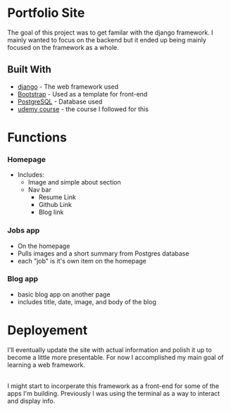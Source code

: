 # Portfolio Site

The goal of this project was to get familar with the django framework. I mainly wanted to focus on the backend but it ended up being mainly focused on the framework as a whole.

## Built With

* [django](https://www.djangoproject.com/) - The web framework used
* [Bootstrap](https://getbootstrap.com/) - Used as a template for front-end
* [PostgreSQL](https://www.postgresql.org/) - Database used
* [udemy course](https://www.udemy.com/the-ultimate-beginners-guide-to-django-django-2-python-web-dev-website/) - the course I followed for this

# Functions

### Homepage

* Includes:
  * Image and simple about section
  * Nav bar
    * Resume Link
    * Github Link
    * Blog link

### Jobs app

* On the homepage
* Pulls images and a short summary from Postgres database
* each "job" is it's own item on the homepage

### Blog app

* basic blog app on another page
* includes title, date, image, and body of the blog

# Deployement

I'll eventually update the site with actual information and polish it up to become a little more presentable. For now I accomplished my main goal of learning a web framework.

</br>
I might start to incorperate this framework as a front-end for some of the apps I'm building. Previously I was using the terminal as a way to interact and display info.
